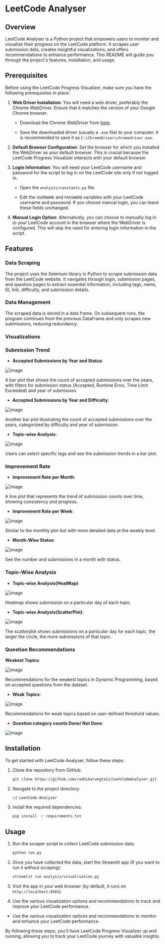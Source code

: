 # LeetCode Analyser

## Overview

LeetCode Analyser is a Python project that empowers users to monitor and visualize their progress on the LeetCode platform. It scrapes user submission data, creates insightful visualizations, and offers recommendations to enhance performance. This README will guide you through the project's features, installation, and usage.

## Prerequisites

Before using the LeetCode Progress Visualizer, make sure you have the following prerequisites in place:

1. **Web Driver Installation**: You will need a web driver, preferably the Chrome WebDriver. Ensure that it matches the version of your Google Chrome browser.

    - Download the Chrome WebDriver from [here](https://sites.google.com/chromium.org/driver/).  

    - Save the downloaded driver (usually a `.exe` file) to your computer. It is recommended to save it as `C:\ChromeDriver\chromedriver.exe`.

2. **Default Browser Configuration**: Set the browser for which you installed the WebDriver as your default browser. This is crucial because the LeetCode Progress Visualizer interacts with your default browser.

3. **Login Information**: You will need your LeetCode username and password for the script to log in on the LeetCode site only if not logged in.
    - Open the `analysis/constants.py` file.

    - Edit the `USERNAME` and `PASSWORD` variables with your LeetCode username and password. If you choose manual login, you can leave these fields unchanged.

5. **Manual Login Option**: Alternatively, you can choose to manually log in to your LeetCode account in the browser where the WebDriver is configured. This will skip the need for entering login information in the script.


## Features

### Data Scraping

The project uses the Selenium library in Python to scrape submission data from the LeetCode website. It navigates through login, submission pages, and question pages to extract essential information, including tags, name, ID, link, difficulty, and submission details.

### Data Management

The scraped data is stored in a data frame. On subsequent runs, the program continues from the previous DataFrame and only scrapes new submissions, reducing redundancy.

### Visualizations

### Submission Trend


 - **Accepted Submissions by Year and Status**:

![image](https://github.com/AnupamMittal-21/LeetCode-Analyser/assets/96871662/932f4ff4-74b5-4e66-948a-66baad00736e)

A bar plot that shows the count of accepted submissions over the years, with filters for submission status (Accepted, Runtime Error, Time Limit Exceeded) and year of submission.


 - **Accepted Submissions by Year and Difficulty**:

![image](https://github.com/AnupamMittal-21/LeetCode-Analyser/assets/96871662/099c37b5-d731-42a9-9bc5-a132f5511257)

Another bar plot illustrating the count of accepted submissions over the years, categorized by difficulty and year of submission.


 - **Topic-wise Analysis**:

![image](https://github.com/AnupamMittal-21/LeetCode-Analyser/assets/96871662/8006404f-2a85-4346-b5d3-89cc4dc3e777)

Users can select specific tags and see the submission trends in a bar plot.



### Improvement Rate


 - **Improvement Rate per Month**:

![image](https://github.com/AnupamMittal-21/LeetCode-Analyser/assets/96871662/dcca304d-00aa-4b0e-9932-d0a28d1b1357)

A line plot that represents the trend of submission counts over time, showing consistency and progress.


 - **Improvement Rate per Week**:

![image](https://github.com/AnupamMittal-21/LeetCode-Analyser/assets/96871662/29bca585-b742-4ea6-92c2-b41af5858aef)

Similar to the monthly plot but with more detailed data at the weekly level.


 - **Month-Wise Status**: 

![image](https://github.com/AnupamMittal-21/LeetCode-Analyser/assets/96871662/4c197c6e-0009-4cbc-9f23-250baa87a1e2)

See the number and submissions in a month with status.



### Topic-Wise Analysis

 - **Topic-wise Analysis(HeatMap)**: 

![image](https://github.com/AnupamMittal-21/LeetCode-Analyser/assets/96871662/3bd283db-8e30-49ad-83f0-9d7c00f1c970)

Heatmap shows submission on a particular day of each topic. 


 - **Topic-wise Analysis(ScatterPlot)**:

![image](https://github.com/AnupamMittal-21/LeetCode-Analyser/assets/96871662/cd826a2d-d660-46cf-aa35-650857dee90e)

The scatterplot shows submissions on a particular day for each topic, the larger the circle, the more submissions of that topic. 



### Question Recommendations


**Weakest Topics**:

![image](https://github.com/AnupamMittal-21/LeetCode-Analyser/assets/96871662/fda8771d-cc82-4632-bb33-3165b32f7955)

Recommendations for the weakest topics in Dynamic Programming, based on accepted questions from the dataset.


 - **Weak Topics**:

![image](https://github.com/AnupamMittal-21/LeetCode-Analyser/assets/96871662/892e0517-4470-437a-ab29-3049fea16b1f)

Recommendations for weak topics based on user-defined threshold values.


 - **Question category counts Done/ Not Done**:

![image](https://github.com/AnupamMittal-21/LeetCode-Analyser/assets/96871662/db794443-02ff-46a9-9133-c81f93ba83ea)



## Installation

To get started with LeetCode Analyser, follow these steps:

1. Clone the repository from GitHub:

   ```bash
   git clone https://github.com/radhikarungta11/LeetCodeAnalyser.git

2. Navigate to the project directory:

   ```bash
   cd LeetCode-Analyser
   ```

3. Install the required dependencies:

   ```bash
   pip install -r requirements.txt
   ```

## Usage

1. Run the scraper script to collect LeetCode submission data:

   ```bash
   python run.py
   ```

2. Once you have collected the data, start the Streamlit app (If you want to run it without scraping):

   ```bash
   streamlit run analysis/visualisation.py
   ```

3. Visit the app in your web browser (by default, it runs on `http://localhost:8501`).

4. Use the various visualization options and recommendations to track and improve your LeetCode performance.

- Use the various visualization options and recommendations to monitor and enhance your LeetCode performance.

By following these steps, you'll have LeetCode Progress Visualizer up and running, allowing you to track your LeetCode journey with valuable insights.


